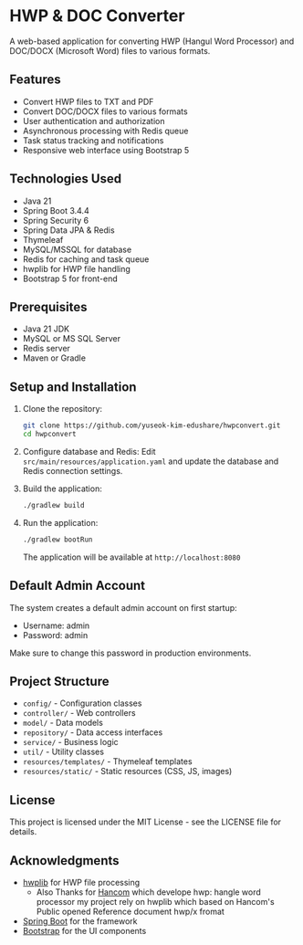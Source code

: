 # HWP & DOC Converter

A web-based application for converting HWP (Hangul Word Processor) and DOC/DOCX (Microsoft Word) files to various formats.

## Features

- Convert HWP files to TXT and PDF
- Convert DOC/DOCX files to various formats
- User authentication and authorization
- Asynchronous processing with Redis queue
- Task status tracking and notifications
- Responsive web interface using Bootstrap 5

## Technologies Used

- Java 21
- Spring Boot 3.4.4
- Spring Security 6
- Spring Data JPA & Redis
- Thymeleaf
- MySQL/MSSQL for database
- Redis for caching and task queue
- hwplib for HWP file handling
- Bootstrap 5 for front-end

## Prerequisites

- Java 21 JDK
- MySQL or MS SQL Server
- Redis server
- Maven or Gradle

## Setup and Installation

1. Clone the repository:
   ```bash
   git clone https://github.com/yuseok-kim-edushare/hwpconvert.git
   cd hwpconvert
   ```

2. Configure database and Redis:
   Edit `src/main/resources/application.yaml` and update the database and Redis connection settings.

3. Build the application:
   ```bash
   ./gradlew build
   ```

4. Run the application:
   ```bash
   ./gradlew bootRun
   ```
   
   The application will be available at `http://localhost:8080`

## Default Admin Account

The system creates a default admin account on first startup:
- Username: admin
- Password: admin

Make sure to change this password in production environments.

## Project Structure

- `config/` - Configuration classes
- `controller/` - Web controllers
- `model/` - Data models
- `repository/` - Data access interfaces
- `service/` - Business logic
- `util/` - Utility classes
- `resources/templates/` - Thymeleaf templates
- `resources/static/` - Static resources (CSS, JS, images)

## License

This project is licensed under the MIT License - see the LICENSE file for details.

## Acknowledgments

- [hwplib](https://github.com/neolord0/hwplib) for HWP file processing
  - Also Thanks for [Hancom](https://www.hancom.com) which develope hwp: hangle word processor
    my project rely on hwplib which based on Hancom's Public opened Reference document hwp/x fromat
- [Spring Boot](https://spring.io/projects/spring-boot) for the framework
- [Bootstrap](https://getbootstrap.com/) for the UI components 